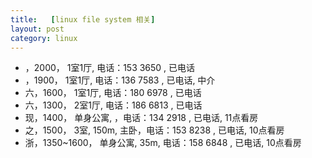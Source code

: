 ```yaml
---
title:   [linux file system 相关]
layout: post
category: linux
---
```


<ul>
<li> ，2000， 1室1厅, 电话：153 3650  , 已电话</li>
<li> ，1900， 1室1厅, 电话：136 7583  , 已电话, 中介</li>
<li> 六，1600， 1室1厅, 电话：180 6978  , 已电话</li>
<li> 六，1300， 2室1厅, 电话：186 6813  , 已电话</li>
<li> 现，1400， 单身公寓, ，电话：134 2918  , 已电话, 11点看房</li>
<li> 之，1500， 3室, 150m, 主卧，电话：153 8238  , 已电话, 10点看房</li>
<li> 浙，1350~1600， 单身公寓, 35m, 电话：158 6848  , 已电话, 10点看房</li>
</ul>

